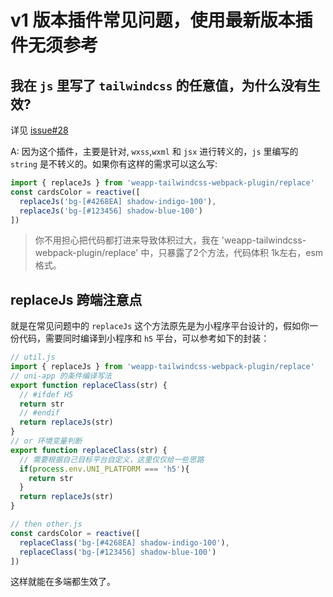 # v1 版本插件常见问题，使用最新版本插件无须参考

## 我在 `js` 里写了 `tailwindcss` 的任意值，为什么没有生效?

详见 [issue#28](https://github.com/sonofmagic/weapp-tailwindcss-webpack-plugin/issues/28)

A: 因为这个插件，主要是针对, `wxss`,`wxml` 和 `jsx` 进行转义的，`js` 里编写的 `string` 是不转义的。如果你有这样的需求可以这么写:

```js
import { replaceJs } from 'weapp-tailwindcss-webpack-plugin/replace'
const cardsColor = reactive([
  replaceJs('bg-[#4268EA] shadow-indigo-100'),
  replaceJs('bg-[#123456] shadow-blue-100')
])
```

> 你不用担心把代码都打进来导致体积过大，我在 'weapp-tailwindcss-webpack-plugin/replace' 中，只暴露了2个方法，代码体积 1k左右，esm格式。

## replaceJs 跨端注意点

就是在常见问题中的 `replaceJs` 这个方法原先是为小程序平台设计的，假如你一份代码，需要同时编译到小程序和 `h5` 平台，可以参考如下的封装：

```js
// util.js
import { replaceJs } from 'weapp-tailwindcss-webpack-plugin/replace'
// uni-app 的条件编译写法
export function replaceClass(str) {
  // #ifdef H5
  return str
  // #endif
  return replaceJs(str)
}
// or 环境变量判断
export function replaceClass(str) {
  // 需要根据自己目标平台自定义，这里仅仅给一些思路
  if(process.env.UNI_PLATFORM === 'h5'){
    return str
  }
  return replaceJs(str)
}

// then other.js
const cardsColor = reactive([
  replaceClass('bg-[#4268EA] shadow-indigo-100'),
  replaceClass('bg-[#123456] shadow-blue-100')
])
```

这样就能在多端都生效了。
